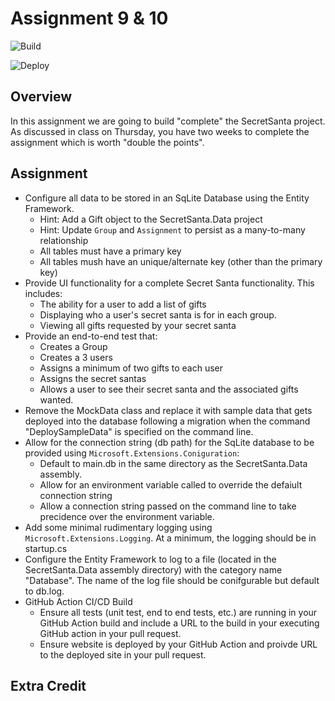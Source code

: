 ﻿# Assignment 9 & 10

![Build](../../workflows/Build/badge.svg)

![Deploy](../../workflows/Deploy/badge.svg)

## Overview

In this assignment we are going to build "complete" the SecretSanta project. As discussed in class on Thursday, you have two weeks to complete the assignment which is worth "double the points".

## Assignment

- Configure all data to be stored in an SqLite Database using the Entity Framework.
  - Hint: Add a Gift object to the SecretSanta.Data project
  - Hint: Update `Group` and `Assignment` to persist as a many-to-many relationship
  - All tables must have a primary key
  - All tables mush have an unique/alternate key (other than the primary key)
- Provide UI functionality for a complete Secret Santa functionality.
  This includes:
  - The ability for a user to add a list of gifts
  - Displaying who a user's secret santa is for in each group.
  - Viewing all gifts requested by your secret santa
- Provide an end-to-end test that:
  - Creates a Group
  - Creates a 3 users
  - Assigns a minimum of two gifts to each user
  - Assigns the secret santas
  - Allows a user to see their secret santa and the associated gifts wanted.
- Remove the MockData class and replace it with sample data that gets deployed into the database following a migration when the command "DeploySampleData" is specified on the command line.
- Allow for the connection string (db path) for the SqLite database to be provided using `Microsoft.Extensions.Coniguration`:
  - Default to main.db in the same directory as the SecretSanta.Data assembly.
  - Allow for an environment variable called to override the defaiult connection string
  - Allow a connection string passed on the command line to take precidence over the environment variable.
- Add some minimal rudimentary logging using `Microsoft.Extensions.Logging`. At a minimum, the logging should be in startup.cs
- Configure the Entity Framework to log to a file (located in the SecretSanta.Data assembly directory) with the category name "Database". The name of the log file should be conifgurable but default to db.log.
- GitHub Action CI/CD Build
  - Ensure all tests (unit test, end to end tests, etc.) are running in your GitHub Action build and include a URL to the build in your executing GitHub action in your pull request.
  - Ensure website is deployed by your GitHub Action and proivde URL to the deployed site in your pull request.

## Extra Credit
